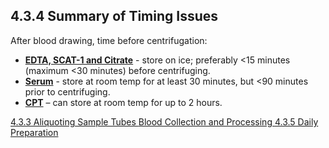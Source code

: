 ## 4.3.4 Summary of Timing Issues

After blood drawing, time before centrifugation:

* <u>**EDTA, SCAT-1 and Citrate**</u> - store on ice; preferably <15 minutes (maximum <30 minutes) before  centrifuging.
* <u>**Serum**</u>  - store at room temp for at least 30 minutes, but <90 minutes prior to centrifuging.
* <u>**CPT**</u> – can store at room temp for up to 2 hours.


<div class="center">
<div class="btn-group">
  <a href=":pages_path:/manuals/blood-collection-processing/4-03-03-aliquoting-sample-tubes.md" class="btn btn-default">
    <span class="glyphicon glyphicon-chevron-left"></span>
    4.3.3 Aliquoting Sample Tubes
  </a>

  <a href=":pages_path:/manuals/blood-collection-processing" class="btn btn-default">
    <span class="glyphicon glyphicon-chevron-up"></span>
    Blood Collection and Processing
  </a>

  <a href=":pages_path:/manuals/blood-collection-processing/4-03-05-daily-preparation.md" class="btn btn-success">
    4.3.5 Daily Preparation
    <span class="glyphicon glyphicon-chevron-right"></span>
  </a>
</div>
</div>
